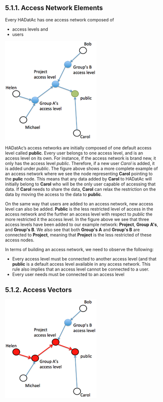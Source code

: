 ## 5.1.1. Access Network Elements

Every HADatAc has one access network composed of 
* access levels and 
* users

<img src="https://raw.githubusercontent.com/paulopinheiro1234/hadatac-screenshots/master/Sec5/access-network.png" width="300">

HADatAc’s access networks are initially composed of one default access level called __public__. Every user belongs to one access level, and is an access level on its own. For instance, if the access network is brand new, it only has the access level _public_. Therefore, if a new user _Carol_ is added, it is added under _public_. The figure above shows a more complete example of an access network where we see the node representing __Carol__ pointing to the __pulic__ node. This means that any data added by __Carol__ to HADatAc will initially belong to __Carol__ who will be the only user capable of accessing that data. If __Carol__ needs to share the data, __Carol__ can relax the restriction on the data by moving the access to the data to __public__. 

On the same way that users are added to an access network, new access level can also be added. __Public__ is the less restricted level of access in the access network and the further an access level with respect to _public_ the more restricted it the access level. In the figure above we see that three access levels have been added to our example network: __Project__, __Group A's__, and __Group's B__. We also see that both __Group's A__ and __Group's B__ are connected to __Project__, meaning that __Project__ is the less restricted of these access nodes.

In terms of building an access network, we need to observe the following:  
- Every access level must be connected to another access level (and that __public__ is a default access level available in any access network. This rule also implies that an access level cannot be connected to a user.
- Every user needs must be connected to an access level    

## 5.1.2. Access Vectors

<img src="https://raw.githubusercontent.com/paulopinheiro1234/hadatac-screenshots/master/Sec5/access-vector.png" width="300">


